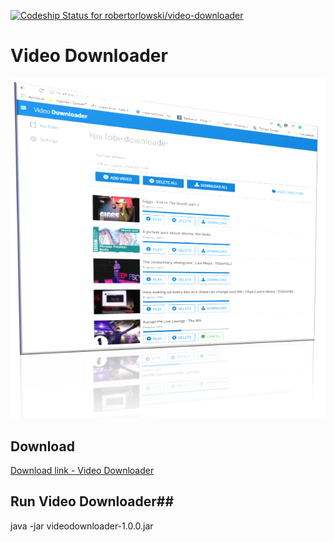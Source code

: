[ ![Codeship Status for robertorlowski/video-downloader](https://app.codeship.com/projects/ea302c40-d569-0135-6aee-32007023a827/status?branch=master)](https://app.codeship.com/projects/263117)
											 
								   
# Video Downloader #
![](doc/img/videodownloader_2.PNG)

## Download ##
[Download link - Video Downloader](https://github.com/robertorlowski/video-downloader/releases/latest#link)

## Run Video Downloader##
java -jar videodownloader-1.0.0.jar
